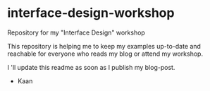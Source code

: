 # interface-design-workshop
Repository for my "Interface Design" workshop 


This repository is helping me to keep my examples up-to-date and reachable for everyone who reads my blog or attend my workshop.

I 'll update this readme as soon as I publish my blog-post.

- Kaan
